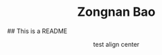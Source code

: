 <h1 align="center"> Zongnan Bao </h1>
## This is a README
<p align="center"> test align center </p>
